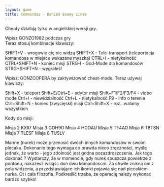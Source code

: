 ```yaml
---
layout: game
title: Commandos - Behind Enemy Lines
---
```


Cheaty działają tylko w angielskiej wersji gry.

Wpisz GONZO1982 podczas gry      
Teraz stosuj kombinacje klawiszy:
                        
SHIFT+V              	- wrogowie cię nie widzą
SHIFT+X             	- Tele-transport (teleportacja komandosa w 
miejsce 
		  wskazane myszką)
CTRL+I                	- nietykalność 
CTRL+SHIFT+N	- koniec misji
STRG-I		- God-Mode dla komandosów
STRG+SHIFT+N	- wygrałeś!

Wpisz: GONZOOPERA by zaktywizować cheat-mode. Teraz używaj 
klawiszy:

Shift+X 		- teleport
Shift+E/Ctrl+E 	- edytor misji
Shift+F1/F2/F3/F4 	- video mode
Ctrl+I		- niewidzialność
Ctrl+L 		- nietykalność
F9 		- info o terenie
Ctrl+Shift+N 	- koniec (zwycięski) misji
Ctrl+Shift+X 	- roz...walamy wszystkich

Kody do misji:

Misja 2                   KXII7
Misja 3                   GOH9O
Misja 4                   HCOAU
Misja 5                   TF4AO
Misja 6                   T8TSN
Misja 7                   TLESF
Misja 8                   TUSLV

Marine (nurek) może przenosić dwóch innych komandosów w 
swoim plecaku. Dokonanie tego wymaga co prawda nieco 
zręczności, myślę jednak, że warto - jego zdolność jest godna 
pozazdroszczenia. Jak tego dokonać ? Wystarczy, że w momencie, 
gdy nurek spuszcza powietrze z pontonu, nakażesz wsiąść doń dwu 
komandosom. Za chwile znikną oni z pola widzenia, a przedstawiające 
ich ikonki pojawią się nad plecakiem nurka. Ot i cała filozofia. 
Podkreślić trzeba, że operację należy wykonać bardzo szybko!
